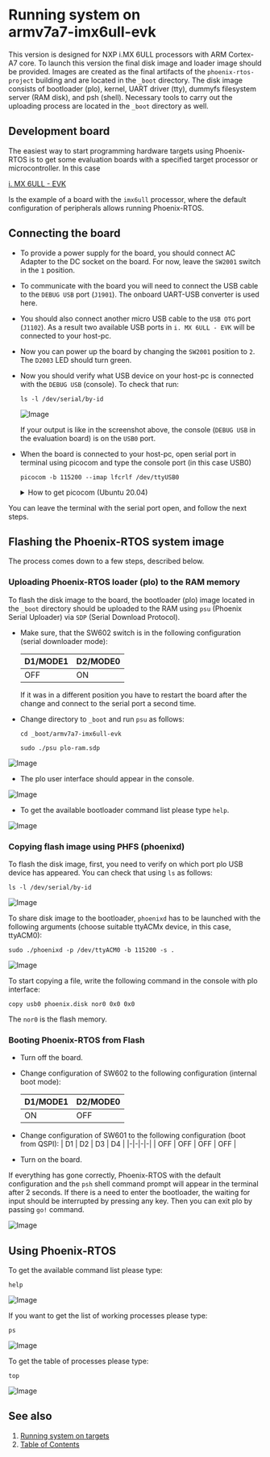 # Running system on <nobr>armv7a7-imx6ull-evk</nobr>

This version is designed for NXP i.MX 6ULL processors with ARM Cortex-A7 core. To launch this version the final disk
image and loader image should be provided. Images are created as the final artifacts of the `phoenix-rtos-project`
building and are located in the `_boot` directory. The disk image consists of bootloader (plo), kernel, UART driver
(tty), dummyfs filesystem server (RAM disk), and psh (shell). Necessary tools to carry out the uploading process are
located in the `_boot` directory as well.

## Development board

The easiest way to start programming hardware targets using Phoenix-RTOS is to get some evaluation boards with a
specified target processor or microcontroller. In this case
<!-- markdownlint-disable -->
[i. MX 6ULL - EVK](https://www.nxp.com/design/development-boards/i-mx-evaluation-and-development-boards/evaluation-kit-for-the-i-mx-6ull-and-6ulz-applications-processor:MCIMX6ULL-EVK)
<!-- markdownlint-restore -->
Is the example of a board with the `imx6ull` processor, where the default configuration of peripherals allows running
Phoenix-RTOS.

## Connecting the board

- To provide a power supply for the board, you should connect AC Adapter to the DC socket on the board. For now, leave
the `SW2001` switch in the `1` position.

- To communicate with the board you will need to connect the USB cable to the `DEBUG USB` port (`J1901`). The onboard
UART-USB converter is used here.

- You should also connect another micro USB cable to the `USB OTG` port (`J1102`). As a result two available USB ports
in `i. MX 6ULL - EVK` will be connected to your host-pc.

- Now you can power up the board by changing the `SW2001` position to `2`. The `D2003` LED should turn green.

- Now you should verify what USB device on your host-pc is connected with the `DEBUG USB` (console). To check that run:

  ```text
  ls -l /dev/serial/by-id
  ```

  ![Image](_images/imx6ull-ls.png)

  If your output is like in the screenshot above, the console (`DEBUG USB` in the evaluation board) is on the `USB0`
  port.

- When the board is connected to your host-pc, open serial port in terminal using picocom and type the console port
(in this case USB0)

  ```text
  picocom -b 115200 --imap lfcrlf /dev/ttyUSB0
  ```

  <details>
  <summary>How to get picocom (Ubuntu 20.04)</summary>

  ```text
  sudo apt-get update && \
  sudo apt-get install picocom
  ```

  </details>

You can leave the terminal with the serial port open, and follow the next steps.

## Flashing the Phoenix-RTOS system image

The process comes down to a few steps, described below.

### Uploading Phoenix-RTOS loader (plo) to the RAM memory

To flash the disk image to the board, the bootloader (plo) image located in the `_boot` directory should be uploaded to
the RAM using `psu` (Phoenix Serial Uploader) via `SDP` (Serial Download Protocol).

- Make sure, that the SW602 switch is in the following configuration (serial downloader mode):

  | D1/MODE1 | D2/MODE0 |
  |----------|----------|
  | OFF      | ON       |

  If it was in a different position you have to restart the board after the change and connect to the serial port a
  second time.

- Change directory to `_boot` and run `psu` as follows:

  ```text
  cd _boot/armv7a7-imx6ull-evk
  ```

  ```text
  sudo ./psu plo-ram.sdp
  ```

![Image](_images/imx6ull-plo-ram.png)

- The plo user interface should appear in the console.

![Image](_images/imx6ull-plo.png)

- To get the available bootloader command list please type `help`.

![Image](_images/imx6ull-plo-help.png)

### Copying flash image using PHFS (phoenixd)

To flash the disk image, first, you need to verify on which port plo USB device has appeared. You can check that using
`ls` as follows:

```text
ls -l /dev/serial/by-id
```

![Image](_images/imx6ull-ls-2.png)

To share disk image to the bootloader, `phoenixd` has to be launched with the following arguments
(choose suitable ttyACMx device, in this case, ttyACM0):

```text
sudo ./phoenixd -p /dev/ttyACM0 -b 115200 -s .
```

![Image](_images/imx6ull-phoenixd.png)

To start copying a file, write the following command in the console with plo interface:

```text
copy usb0 phoenix.disk nor0 0x0 0x0
```

The `nor0` is the flash memory.

### Booting Phoenix-RTOS from Flash

- Turn off the board.
  
- Change configuration of SW602 to the following configuration (internal boot mode):

  | D1/MODE1 | D2/MODE0 |
  |-|-|
  | ON| OFF|

- Change configuration of SW601 to the following configuration (boot from QSPI):
  | D1 | D2 | D3 | D4 |
  |-|-|-|-|
  | OFF | OFF | OFF | OFF |

- Turn on the board.

If everything has gone correctly, Phoenix-RTOS with the default configuration and the `psh` shell command prompt will
appear in the terminal after 2 seconds. If there is a need to enter the bootloader, the waiting for input should be
interrupted by pressing any key. Then you can exit plo by passing `go!` command.

![Image](_images/imx6ull-start.png)

## Using Phoenix-RTOS

To get the available command list please type:

```text
help
```

![Image](_images/imx6ull-help.png)

If you want to get the list of working processes please type:

```text
ps
```

![Image](_images/imx6ull-ps.png)

To get the table of processes please type:

```text
top
```

![Image](_images/imx6ull-top.png)

## See also

1. [Running system on targets](README.md)
2. [Table of Contents](../README.md)
